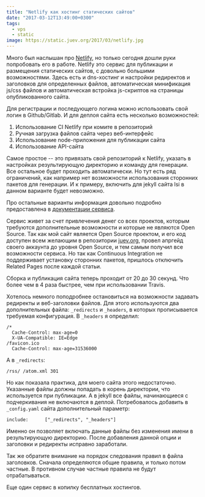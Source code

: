 ```yaml
---
title: "Netlify как хостинг статических сайтов"
date: "2017-03-12T13:49:00+0300"
tags:
  - vps
  - static
image: https://static.juev.org/2017/03/netlify.jpg
---
```

Много был наслышан про [Netlify](https://www.netlify.com "Netlify"), но только сегодня дошли руки попробовать его в работе. Netlify это сервис для публикации и размещения статических сайтов, с довольно большими возможностями. Здесь есть и dns-хостинг и настройки редиректов и заголовков для определенных файлов, автоматическая минификация js/css файлов и автоматическая встройка js-скриптов на страницы опубликованного сайта.

Для регистрации и последующего логина можно использовать свой логин в Github/Gitlab. И для деплоя сайта есть несколько возможностей:

1. Использование CI Netlify при комите в репозиторий
1. Ручная загрузка файлов сайта через веб-интерфейс
1. Использование node-приложения для публикации сайта
1. Использование API-сайта

Самое простое -- это привязать свой репозиторий к Netlify, указать в настройках результирующую директорию и команду для генерации. Все остальное будет проходить автоматически. Но тут есть ряд ограничений, как например нет возможности использования сторонних пакетов для генерации. И к примеру, включить для jekyll сайта lsi в данном варианте будет невозможно.

Про остальные варианты информация довольно подробно предоставлена в [документации сервиса](https://www.netlify.com/docs/ "Docs Netlify").

Сервис живет за счет привлечения денег со всех проектов, которым требуются дополнительные возможности и которые не являются Open Source. Так как мой сайт является Open Source проектом, и его код доступен всем желающим в репозитории [juev.org](https://github.com/Juev/juev.org "Github: juev.org"), провел апргейд своего аккаунта до уровня Open Source, и тем самым получил все возможности сервиса. Но так как Continuous Integration не поддерживает установку сторонних пакетов, пришлось отключить Related Pages после каждой статьи.

Сборка и публикация сайта теперь проходит от 20 до 30 секунд. Что более чем в 4 раза быстрее, чем при использовании Travis.

Хотелось немного поподробнее остановиться на возможности задавать редиректы и веб-заголовки файлов. Для этого используются два дополнительных файла: `_redirects` и `_headers`, в которых прописывается требуемая конфигурация. В `_headers` я определил:

    /*
      Cache-Control: max-age=0
      X-UA-Compatible: IE=Edge
    /favicon.ico
      Cache-Control: max-age=31536000

А в `_redirects`:

    /rss/ /atom.xml 301

Но как показала практика, для моего сайта этого недостаточно. Указанные файлы должны попадать в корень директории, что используется при публикации. А в jekyll все файлы, начинающиеся с подчеркивания не включаются в деплой. Потребовалось добавить в `_config.yaml` сайта дополнительный параметр:

    include:      ["_redirects", "_headers"]

Именно он позволяет включать данные файлы без изменения имени в результирующую директорию. После добавления данной опции и заголовки и редиректы исправно заработали.

Так же обратите внимание на порядок следования правил в файла заголовков. Сначала определяются общие правила, и только потом частные. В противном случае частные правила не будут отрабатываться.

Еще один сервис в копилку бесплатных хостингов.

